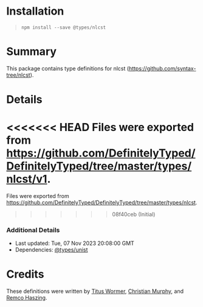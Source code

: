 # Installation
> `npm install --save @types/nlcst`

# Summary
This package contains type definitions for nlcst (https://github.com/syntax-tree/nlcst).

# Details
<<<<<<< HEAD
Files were exported from https://github.com/DefinitelyTyped/DefinitelyTyped/tree/master/types/nlcst/v1.
=======
Files were exported from https://github.com/DefinitelyTyped/DefinitelyTyped/tree/master/types/nlcst.
>>>>>>> 08f40ceb (Initial)

### Additional Details
 * Last updated: Tue, 07 Nov 2023 20:08:00 GMT
 * Dependencies: [@types/unist](https://npmjs.com/package/@types/unist)

# Credits
These definitions were written by [Titus Wormer](https://github.com/wooorm), [Christian Murphy](https://github.com/ChristianMurphy), and [Remco Haszing](https://github.com/remcohaszing).
